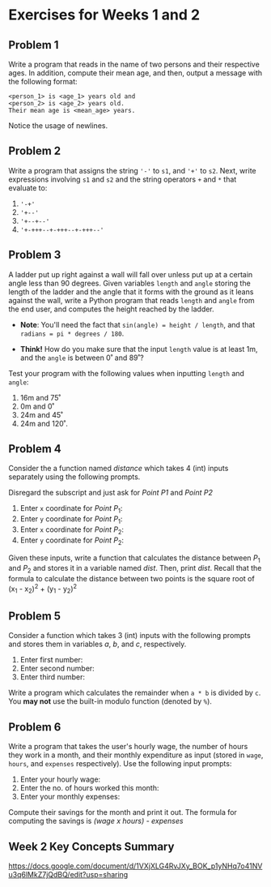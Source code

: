# Exercises for Weeks 1 and 2

## Problem 1

Write a program that reads in the name of two persons and their respective
ages.  In addition, compute their mean age, and then, output a message with
the following format:

```
<person_1> is <age_1> years old and
<person_2> is <age_2> years old.
Their mean age is <mean_age> years.
```

Notice the usage of newlines.

## Problem 2

Write a program that assigns the string `'-'` to `s1`, and `'+'` to `s2`.
Next, write expressions involving `s1` and `s2` and the string operators `+` and `*`
that evaluate to:

1. `'-+'`
2. `'+--'`
3. `'+--+--'`
4. `'+-+++--+-+++--+-+++--'`

## Problem 3

A ladder put up right against a wall will fall over unless put up at a certain 
angle less than 90 degrees.  Given variables `length` and `angle` storing the
length of the ladder and the angle that it forms with the ground as it leans
against the wall, write a Python program that reads `length` and `angle` from
the end user, and computes the height reached by the ladder.

* **Note**: You'll need the fact that `sin(angle) = height / length`, and that
 `radians = pi * degrees / 180`.

* **Think!**  How do you make sure that the input `length` value is at least 1m,
 and the `angle` is between 0˚ and 89˚?

Test your program with the following values when inputting `length` and `angle`:
1. 16m and 75˚
2. 0m and 0˚
3. 24m and 45˚
4. 24m and 120˚.

## Problem 4

Consider the a function named *distance* which takes 4 (int) inputs separately using the following prompts.

Disregard the subscript and just ask for *Point P1* and *Point P2*
1. Enter `x` coordinate for *Point P*<sub>1</sub>:
2. Enter `y` coordinate for *Point P*<sub>1</sub>:
3. Enter `x` coordinate for *Point P*<sub>2</sub>:
4. Enter `y` coordinate for *Point P*<sub>2</sub>:

Given these inputs, write a function that calculates the distance between *P*<sub>1</sub> and *P*<sub>2</sub>
and stores it in a variable named *dist*. Then, print *dist*. 
Recall that the formula to calculate the distance between two points is the square root of 
(x<sub>1</sub> - x<sub>2</sub>)<sup>2</sup> + (y<sub>1</sub> - y<sub>2</sub>)<sup>2</sup>

## Problem 5

Consider a function which takes 3 (int) inputs with the following prompts
and stores them in variables *a*, *b*, and *c*, respectively.

1. Enter first number:
2. Enter second number:
3. Enter third number:

Write a program which calculates the remainder when `a * b` is divided by `c`. You **may not** use the built-in 
modulo function (denoted by `%`).

## Problem 6

Write a program that takes the user's hourly wage, the number of hours they work in a month, and their monthly expenditure as input (stored in `wage`, `hours`, and `expenses` respectively). Use the following input prompts:

1. Enter your hourly wage:
2. Enter the no. of hours worked this month:
3. Enter your monthly expenses: 

Compute their savings for the month and print it out. The formula for computing the savings is *(wage x hours) - expenses* 

## Week 2 Key Concepts Summary 
https://docs.google.com/document/d/1VXjXLG4RvJXy_BOK_p1yNHq7o41NVu3q6lMkZ7jQdBQ/edit?usp=sharing
